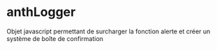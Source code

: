 anthLogger
==========

Objet javascript permettant de surcharger la fonction alerte et créer un système de boîte de confirmation
